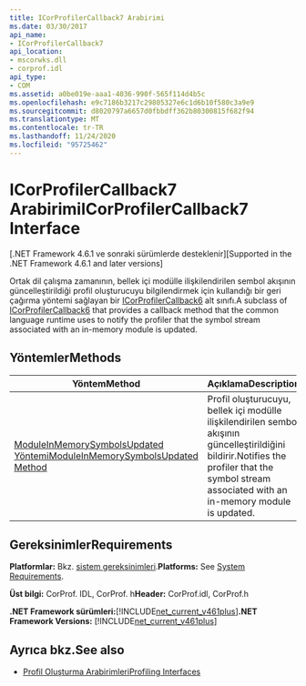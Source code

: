 ```yaml
---
title: ICorProfilerCallback7 Arabirimi
ms.date: 03/30/2017
api_name:
- ICorProfilerCallback7
api_location:
- mscorwks.dll
- corprof.idl
api_type:
- COM
ms.assetid: a0be019e-aaa1-4036-990f-565f114d4b5c
ms.openlocfilehash: e9c7186b3217c29805327e6c1d6b10f580c3a9e9
ms.sourcegitcommit: d8020797a6657d0fbbdff362b80300815f682f94
ms.translationtype: MT
ms.contentlocale: tr-TR
ms.lasthandoff: 11/24/2020
ms.locfileid: "95725462"
---
```

# <a name="icorprofilercallback7-interface"></a><span data-ttu-id="2a791-102">ICorProfilerCallback7 Arabirimi</span><span class="sxs-lookup"><span data-stu-id="2a791-102">ICorProfilerCallback7 Interface</span></span>

<span data-ttu-id="2a791-103">[.NET Framework 4.6.1 ve sonraki sürümlerde desteklenir]</span><span class="sxs-lookup"><span data-stu-id="2a791-103">[Supported in the .NET Framework 4.6.1 and later versions]</span></span>  
  
 <span data-ttu-id="2a791-104">Ortak dil çalışma zamanının, bellek içi modülle ilişkilendirilen sembol akışının güncelleştirildiği profil oluşturucuyu bilgilendirmek için kullandığı bir geri çağırma yöntemi sağlayan bir [ICorProfilerCallback6](icorprofilercallback6-interface.md) alt sınıfı.</span><span class="sxs-lookup"><span data-stu-id="2a791-104">A subclass of [ICorProfilerCallback6](icorprofilercallback6-interface.md) that provides a callback method that the common language runtime uses to notify the profiler that the symbol stream associated with an in-memory module is updated.</span></span>  
  
## <a name="methods"></a><span data-ttu-id="2a791-105">Yöntemler</span><span class="sxs-lookup"><span data-stu-id="2a791-105">Methods</span></span>  
  
|<span data-ttu-id="2a791-106">Yöntem</span><span class="sxs-lookup"><span data-stu-id="2a791-106">Method</span></span>|<span data-ttu-id="2a791-107">Açıklama</span><span class="sxs-lookup"><span data-stu-id="2a791-107">Description</span></span>|  
|------------|-----------------|  
|[<span data-ttu-id="2a791-108">ModuleInMemorySymbolsUpdated Yöntemi</span><span class="sxs-lookup"><span data-stu-id="2a791-108">ModuleInMemorySymbolsUpdated Method</span></span>](icorprofilercallback7-moduleinmemorysymbolsupdated-method.md)|<span data-ttu-id="2a791-109">Profil oluşturucuyu, bellek içi modülle ilişkilendirilen sembol akışının güncelleştirildiğini bildirir.</span><span class="sxs-lookup"><span data-stu-id="2a791-109">Notifies the profiler that the symbol stream associated with an in-memory module is updated.</span></span>|  
  
## <a name="requirements"></a><span data-ttu-id="2a791-110">Gereksinimler</span><span class="sxs-lookup"><span data-stu-id="2a791-110">Requirements</span></span>  

 <span data-ttu-id="2a791-111">**Platformlar:** Bkz. [sistem gereksinimleri](../../get-started/system-requirements.md).</span><span class="sxs-lookup"><span data-stu-id="2a791-111">**Platforms:** See [System Requirements](../../get-started/system-requirements.md).</span></span>  
  
 <span data-ttu-id="2a791-112">**Üst bilgi:** CorProf. IDL, CorProf. h</span><span class="sxs-lookup"><span data-stu-id="2a791-112">**Header:** CorProf.idl, CorProf.h</span></span>  
  
 <span data-ttu-id="2a791-113">**.NET Framework sürümleri:**[!INCLUDE[net_current_v461plus](../../../../includes/net-current-v461plus-md.md)]</span><span class="sxs-lookup"><span data-stu-id="2a791-113">**.NET Framework Versions:** [!INCLUDE[net_current_v461plus](../../../../includes/net-current-v461plus-md.md)]</span></span>  
  
## <a name="see-also"></a><span data-ttu-id="2a791-114">Ayrıca bkz.</span><span class="sxs-lookup"><span data-stu-id="2a791-114">See also</span></span>

- [<span data-ttu-id="2a791-115">Profil Oluşturma Arabirimleri</span><span class="sxs-lookup"><span data-stu-id="2a791-115">Profiling Interfaces</span></span>](profiling-interfaces.md)
